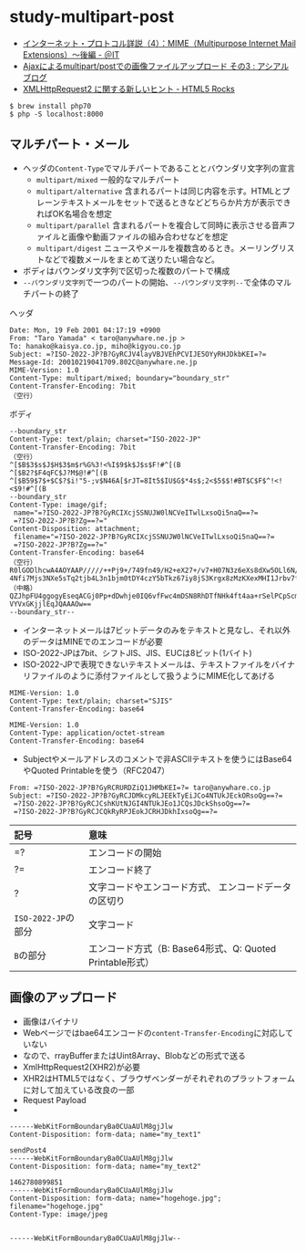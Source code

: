 # study-multipart-post


- [インターネット・プロトコル詳説（4）：MIME（Multipurpose Internet Mail Extensions）～後編 - ＠IT](http://www.atmarkit.co.jp/ait/articles/0104/18/news002.html)
- [Ajaxによるmultipart/postでの画像ファイルアップロード その3 : アシアルブログ](http://blog.asial.co.jp/1378)
- [XMLHttpRequest2 に関する新しいヒント - HTML5 Rocks](http://www.html5rocks.com/ja/tutorials/file/xhr2/)


```
$ brew install php70
$ php -S localhost:8000
```


## マルチパート・メール
- ヘッダの`Content-Type`でマルチパートであることとバウンダリ文字列の宣言
  - `multipart/mixed` 一般的なマルチパート
  - `multipart/alternative` 含まれるパートは同じ内容を示す。HTMLとプレーンテキストメールをセットで送るときなどどちらか片方が表示できればOK名場合を想定
  - `multipart/parallel` 含まれるパートを複合して同時に表示させる音声ファイルと画像や動画ファイルの組み合わせなどを想定
  - `multipart/digest` ニュースやメールを複数含めるとき。メーリングリストなどで複数メールをまとめて送りたい場合など。
- ボディはバウンダリ文字列で区切った複数のパートで構成
- `--バウンダリ文字列`で一つのパートの開始、`--バウンダリ文字列--`で全体のマルチパートの終了

ヘッダ
```
Date: Mon, 19 Feb 2001 04:17:19 +0900
From: "Taro Yamada" < taro@anywhare.ne.jp >
To: hanako@kaisya.co.jp, miho@kigyou.co.jp
Subject: =?ISO-2022-JP?B?GyRCJV4layVBJVEhPCVIJE5OYyRHJDkbKEI=?=
Message-Id: 20010219041709.802C@anywhare.ne.jp
MIME-Version: 1.0
Content-Type: multipart/mixed; boundary="boundary_str"
Content-Transfer-Encoding: 7bit
（空行）
```
ボディ
```
--boundary_str
Content-Type: text/plain; charset="ISO-2022-JP"
Content-Transfer-Encoding: 7bit
（空行）
^[$B$3$s$J$H$3$m$r%G%3!<%I$9$k$J$s$F!#^[(B
^[$B2?$F4qFC$J?M$@!#^[(B
^[$B59$7$+$C$?$i!"5-;v$N46A[$rJT=8It5$IU$G$*4s$;2<$5$$!#BT$C$F$^!<!<$9!#^[(B
--boundary_str
Content-Type: image/gif;
 name="=?ISO-2022-JP?B?GyRCIXcjSSNUJW0lNCVeITwlLxsoQi5naQ==?=
 =?ISO-2022-JP?B?Zg==?="
Content-Disposition: attachment;
 filename="=?ISO-2022-JP?B?GyRCIXcjSSNUJW0lNCVeITwlLxsoQi5naQ==?=
 =?ISO-2022-JP?B?Zg==?="
Content-Transfer-Encoding: base64
（空行）
R0lGODlhcwA4AOYAAP/////++Pj9+/749fn49/H2+eX27+/v7+H07N3z6eXs8dXw5OLl6N/l68/u
4Nfi7Mjs3NXe5sTq2tjb4L3n1bjm0tDY4czY5bTkz67iy8jS3Krgx8zMzKXexMHI1Jrbv7fG1rnE
（中略）
QZJhpFU4ggogyEseqACGj0Pp+dDwhje0IQ6vfFwc4mDSN8RhDTfNHk4ft4aa+rSelPCpScmgVDYM
VYVxGKjjlEqJQAAAOw==
--boundary_str--
```

- インターネットメールは7ビットデータのみをテキストと見なし、それ以外のデータはMINEでのエンコードが必要
- ISO-2022-JPは7bit、シフトJIS、JIS、EUCは8ビット(1バイト)
- ISO-2022-JPで表現できないテキストメールは、テキストファイルをバイナリファイルのように添付ファイルとして扱うようにMIME化してあげる
```
MIME-Version: 1.0
Content-Type: text/plain; charset="SJIS"
Content-Transfer-Encoding: base64
```
```
MIME-Version: 1.0
Content-Type: application/octet-stream
Content-Transfer-Encoding: base64
```
- Subjectやメールアドレスのコメントで非ASCIIテキストを使うにはBase64やQuoted Printableを使う（RFC2047）
```
From: =?ISO-2022-JP?B?GyRCRURDZiQ1JHMbKEI=?= taro@anywhare.co.jp
Subject: =?ISO-2022-JP?B?GyRCJDMkcyRLJEEkTyEiJCo4NTUkJEckORsoQg==?=
 =?ISO-2022-JP?B?GyRCJCshKUtNJGI4NTUkJEo1JCQsJDckShsoQg==?=
 =?ISO-2022-JP?B?GyRCJCQkRyRPJEokJCRHJDkhIxsoQg==?=
```

|記号|意味|
|:--|:--|
|=?|エンコードの開始|
|?=|エンコード終了|
|?|文字コードやエンコード方式、 エンコードデータの区切り|
|`ISO-2022-JP`の部分|文字コード|
|`B`の部分|エンコード方式（B: Base64形式、Q: Quoted Printable形式）|


## 画像のアップロード
- 画像はバイナリ
- Webページではbae64エンコードの`content-Transfer-Encoding`に対応していない
- なので、rrayBufferまたはUint8Array、Blobなどの形式で送る
- XmlHttpRequest2(XHR2)が必要
- XHR2はHTML5ではなく、ブラウザベンダーがそれぞれのプラットフォームに対して加えている改良の一部
- Request Payload
-
```
------WebKitFormBoundaryBa0CUaAUlM8gjJlw
Content-Disposition: form-data; name="my_text1"

sendPost4
------WebKitFormBoundaryBa0CUaAUlM8gjJlw
Content-Disposition: form-data; name="my_text2"

1462780899851
------WebKitFormBoundaryBa0CUaAUlM8gjJlw
Content-Disposition: form-data; name="hogehoge.jpg"; filename="hogehoge.jpg"
Content-Type: image/jpeg


------WebKitFormBoundaryBa0CUaAUlM8gjJlw--
```



